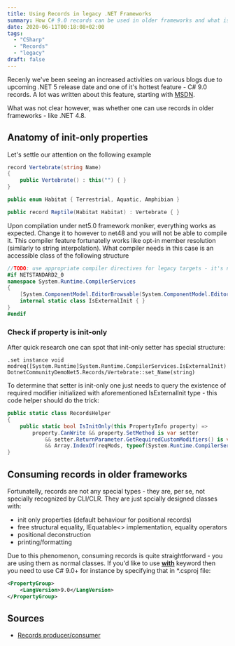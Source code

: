 ```yaml
---
title: Using Records in legacy .NET Frameworks
summary: How C# 9.0 records can be used in older frameworks and what is the anatomy of init-only properties
date: 2020-06-11T00:18:08+02:00
tags:
  - "CSharp"
  - "Records"
  - "legacy"
draft: false
---
```


Recenly we've been seeing an increased activities on various blogs due to upcoming .NET 5 release date and one of it's hottest feature - C# 9.0 records. 
A lot was written about this feature, starting with [MSDN](https://devblogs.microsoft.com/dotnet/welcome-to-c-9-0/). 

What was not clear however, was whether one can use records in older frameworks - like .NET 4.8. 

## Anatomy of init-only properties 
Let's settle our attention on the following example
```csharp
record Vertebrate(string Name)
{
    public Vertebrate() : this("") { }
}

public enum Habitat { Terrestrial, Aquatic, Amphibian }

public record Reptile(Habitat Habitat) : Vertebrate { }
```

Upon compilation under net5.0 framework moniker, everything works as expected. Change it to however to net48 and you will not be able to compile it. This compiler feature fortunatelly works like opt-in member resolution (similarly to string interpolation). What compiler needs in this case is an accessible class of the following structure  
```csharp
//TODO: use appropriate compiler directives for legacy targets - it's not needed in net5.0
#if NETSTANDARD2_0
namespace System.Runtime.CompilerServices
{
    [System.ComponentModel.EditorBrowsable(System.ComponentModel.EditorBrowsableState.Never)]
    internal static class IsExternalInit { }
}
#endif

```

### Check if property is init-only
After quick research one can spot that init-only setter has special structure:
```
.set instance void modreq([System.Runtime]System.Runtime.CompilerServices.IsExternalInit)  DotnetCommunityDemoNet5.Records/Vertebrate::set_Name(string)
```

To determine that setter is init-only one just needs to query the existence of required modifier initialized with aforementioned IsExternalInit type - this code helper should do the trick:
```csharp
public static class RecordsHelper
{
    public static bool IsInitOnly(this PropertyInfo property) =>
        property.CanWrite && property.SetMethod is var setter
            && setter.ReturnParameter.GetRequiredCustomModifiers() is var reqMods && reqMods.Length > 0
            && Array.IndexOf(reqMods, typeof(System.Runtime.CompilerServices.IsExternalInit)) > -1;
}
```

## Consuming records in older frameworks 
Fortunatelly, records are not any special types - they are, per se, not specially recognized by CLI/CLR. They are just spcially designed classes with: 
- init only properties (default behaviour for positional records)
- free structural equality, IEquatable<> implementation, equality operators
- positional deconstruction
- printing/formatting

Due to this phenomenon, consuming records is quite straightforward - you are using them as normal classes. If you'd like to use [__with__](https://devblogs.microsoft.com/dotnet/welcome-to-c-9-0/#with-expressions) keyword then you need to use C# 9.0+ for instance by specifying that in *.csproj file:
```xml
<PropertyGroup>
    <LangVersion>9.0</LangVersion>
</PropertyGroup>
``` 

## Sources 
- [Records producer/consumer](https://gist.github.com/MichalBrylka/417672620d1305de4a6db68698302544)